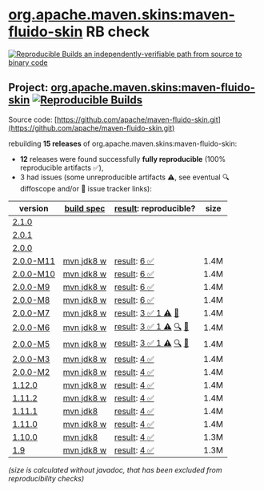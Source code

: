 [org.apache.maven.skins:maven-fluido-skin](https://central.sonatype.com/artifact/org.apache.maven.skins/maven-fluido-skin/versions) RB check
=======

[![Reproducible Builds](https://reproducible-builds.org/images/logos/rb.svg) an independently-verifiable path from source to binary code](https://reproducible-builds.org/)

## Project: [org.apache.maven.skins:maven-fluido-skin](https://central.sonatype.com/artifact/org.apache.maven.skins/maven-fluido-skin/versions) [![Reproducible Builds](https://img.shields.io/endpoint?url=https://raw.githubusercontent.com/jvm-repo-rebuild/reproducible-central/master/content/org/apache/maven/skins/fluido/badge.json)](https://github.com/jvm-repo-rebuild/reproducible-central/blob/master/content/org/apache/maven/skins/fluido/README.md)

Source code: [https://github.com/apache/maven-fluido-skin.git](https://github.com/apache/maven-fluido-skin.git)

rebuilding **15 releases** of org.apache.maven.skins:maven-fluido-skin:
- **12** releases were found successfully **fully reproducible** (100% reproducible artifacts :white_check_mark:),
- 3 had issues (some unreproducible artifacts :warning:, see eventual :mag: diffoscope and/or :memo: issue tracker links):

| version | [build spec](/BUILDSPEC.md) | [result](https://reproducible-builds.org/docs/jvm/): reproducible? | size |
| -- | --------- | ------ | -- |
| [2.1.0](https://central.sonatype.com/artifact/org.apache.maven.skins/maven-fluido-skin/2.1.0/pom) | | | |
| [2.0.1](https://central.sonatype.com/artifact/org.apache.maven.skins/maven-fluido-skin/2.0.1/pom) | | | |
| [2.0.0](https://central.sonatype.com/artifact/org.apache.maven.skins/maven-fluido-skin/2.0.0/pom) | | | |
| [2.0.0-M11](https://central.sonatype.com/artifact/org.apache.maven.skins/maven-fluido-skin/2.0.0-M11/pom) | [mvn jdk8 w](maven-fluido-skin-2.0.0-M11.buildspec) | [result](maven-fluido-skin-2.0.0-M11.buildinfo): [6 :white_check_mark: ](maven-fluido-skin-2.0.0-M11.buildcompare) | 1.4M |
| [2.0.0-M10](https://central.sonatype.com/artifact/org.apache.maven.skins/maven-fluido-skin/2.0.0-M10/pom) | [mvn jdk8 w](maven-fluido-skin-2.0.0-M10.buildspec) | [result](maven-fluido-skin-2.0.0-M10.buildinfo): [6 :white_check_mark: ](maven-fluido-skin-2.0.0-M10.buildcompare) | 1.4M |
| [2.0.0-M9](https://central.sonatype.com/artifact/org.apache.maven.skins/maven-fluido-skin/2.0.0-M9/pom) | [mvn jdk8 w](maven-fluido-skin-2.0.0-M9.buildspec) | [result](maven-fluido-skin-2.0.0-M9.buildinfo): [6 :white_check_mark: ](maven-fluido-skin-2.0.0-M9.buildcompare) | 1.4M |
| [2.0.0-M8](https://central.sonatype.com/artifact/org.apache.maven.skins/maven-fluido-skin/2.0.0-M8/pom) | [mvn jdk8 w](maven-fluido-skin-2.0.0-M8.buildspec) | [result](maven-fluido-skin-2.0.0-M8.buildinfo): [6 :white_check_mark: ](maven-fluido-skin-2.0.0-M8.buildcompare) | 1.4M |
| [2.0.0-M7](https://central.sonatype.com/artifact/org.apache.maven.skins/maven-fluido-skin/2.0.0-M7/pom) | [mvn jdk8 w](maven-fluido-skin-2.0.0-M7.buildspec) | [result](maven-fluido-skin-2.0.0-M7.buildinfo): [3 :white_check_mark:  1 :warning:](maven-fluido-skin-2.0.0-M7.buildcompare) [:memo:](https://issues.apache.org/jira/browse/MSKINS-235) | 1.4M |
| [2.0.0-M6](https://central.sonatype.com/artifact/org.apache.maven.skins/maven-fluido-skin/2.0.0-M6/pom) | [mvn jdk8 w](maven-fluido-skin-2.0.0-M6.buildspec) | [result](maven-fluido-skin-2.0.0-M6.buildinfo): [3 :white_check_mark:  1 :warning:](maven-fluido-skin-2.0.0-M6.buildcompare) [:mag:](maven-fluido-skin-2.0.0-M6.diffoscope) [:memo:](https://issues.apache.org/jira/browse/MSKINS-235) | 1.4M |
| [2.0.0-M5](https://central.sonatype.com/artifact/org.apache.maven.skins/maven-fluido-skin/2.0.0-M5/pom) | [mvn jdk8 w](maven-fluido-skin-2.0.0-M5.buildspec) | [result](maven-fluido-skin-2.0.0-M5.buildinfo): [3 :white_check_mark:  1 :warning:](maven-fluido-skin-2.0.0-M5.buildcompare) [:mag:](maven-fluido-skin-2.0.0-M5.diffoscope) [:memo:](https://issues.apache.org/jira/browse/MSKINS-235) | 1.4M |
| [2.0.0-M3](https://central.sonatype.com/artifact/org.apache.maven.skins/maven-fluido-skin/2.0.0-M3/pom) | [mvn jdk8 w](maven-fluido-skin-2.0.0-M3.buildspec) | [result](maven-fluido-skin-2.0.0-M3.buildinfo): [4 :white_check_mark: ](maven-fluido-skin-2.0.0-M3.buildcompare) | 1.4M |
| [2.0.0-M2](https://central.sonatype.com/artifact/org.apache.maven.skins/maven-fluido-skin/2.0.0-M2/pom) | [mvn jdk8 w](maven-fluido-skin-2.0.0-M2.buildspec) | [result](maven-fluido-skin-2.0.0-M2.buildinfo): [4 :white_check_mark: ](maven-fluido-skin-2.0.0-M2.buildcompare) | 1.4M |
| [1.12.0](https://central.sonatype.com/artifact/org.apache.maven.skins/maven-fluido-skin/1.12.0/pom) | [mvn jdk8 w](maven-fluido-skin-1.12.0.buildspec) | [result](maven-fluido-skin-1.12.0.buildinfo): [4 :white_check_mark: ](maven-fluido-skin-1.12.0.buildcompare) | 1.4M |
| [1.11.2](https://central.sonatype.com/artifact/org.apache.maven.skins/maven-fluido-skin/1.11.2/pom) | [mvn jdk8 w](maven-fluido-skin-1.11.2.buildspec) | [result](maven-fluido-skin-1.11.2.buildinfo): [4 :white_check_mark: ](maven-fluido-skin-1.11.2.buildcompare) | 1.4M |
| [1.11.1](https://central.sonatype.com/artifact/org.apache.maven.skins/maven-fluido-skin/1.11.1/pom) | [mvn jdk8](maven-fluido-skin-1.11.1.buildspec) | [result](maven-fluido-skin-1.11.1.buildinfo): [4 :white_check_mark: ](maven-fluido-skin-1.11.1.buildcompare) | 1.4M |
| [1.11.0](https://central.sonatype.com/artifact/org.apache.maven.skins/maven-fluido-skin/1.11.0/pom) | [mvn jdk8 w](maven-fluido-skin-1.11.0.buildspec) | [result](maven-fluido-skin-1.11.0.buildinfo): [4 :white_check_mark: ](maven-fluido-skin-1.11.0.buildcompare) | 1.4M |
| [1.10.0](https://central.sonatype.com/artifact/org.apache.maven.skins/maven-fluido-skin/1.10.0/pom) | [mvn jdk8](maven-fluido-skin-1.10.0.buildspec) | [result](maven-fluido-skin-1.10.0.buildinfo): [4 :white_check_mark: ](maven-fluido-skin-1.10.0.buildcompare) | 1.3M |
| [1.9](https://central.sonatype.com/artifact/org.apache.maven.skins/maven-fluido-skin/1.9/pom) | [mvn jdk8 w](maven-fluido-skin-1.9.buildspec) | [result](maven-fluido-skin-1.9.buildinfo): [4 :white_check_mark: ](maven-fluido-skin-1.9.buildcompare) | 1.3M |

<i>(size is calculated without javadoc, that has been excluded from reproducibility checks)</i>
